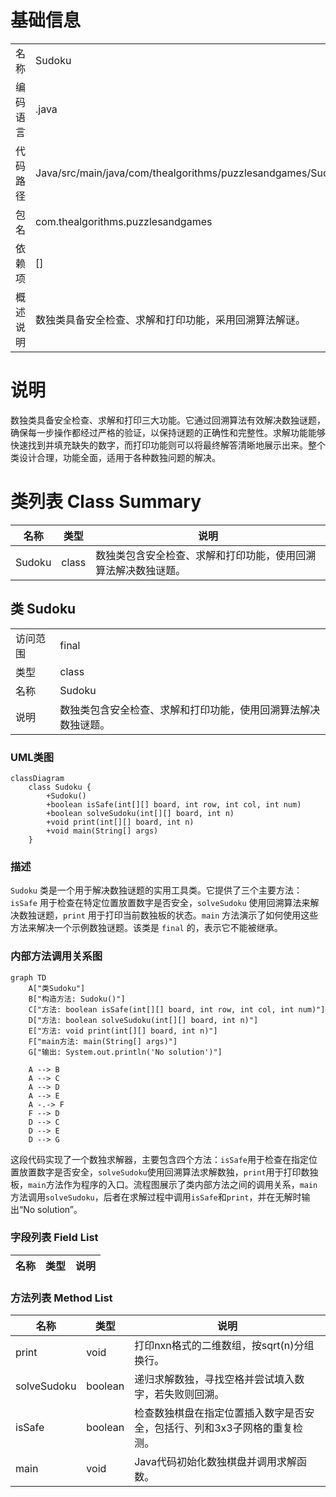 # 基础信息

|      |      |
|------|------|
| 名称 | Sudoku |
| 编码语言 | .java |
| 代码路径 | Java/src/main/java/com/thealgorithms/puzzlesandgames/Sudoku.java |
| 包名 | com.thealgorithms.puzzlesandgames |
| 依赖项 | [] |
| 概述说明 | 数独类具备安全检查、求解和打印功能，采用回溯算法解谜。 |

# 说明

数独类具备安全检查、求解和打印三大功能。它通过回溯算法有效解决数独谜题，确保每一步操作都经过严格的验证，以保持谜题的正确性和完整性。求解功能能够快速找到并填充缺失的数字，而打印功能则可以将最终解答清晰地展示出来。整个类设计合理，功能全面，适用于各种数独问题的解决。

# 类列表 Class Summary

| 名称   | 类型  | 说明 |
|-------|------|-------------|
| Sudoku | class | 数独类包含安全检查、求解和打印功能，使用回溯算法解决数独谜题。 |



## 类 Sudoku

|      |      |
|------|------|
| 访问范围 | final |
| 类型 | class |
| 名称 | Sudoku |
| 说明 | 数独类包含安全检查、求解和打印功能，使用回溯算法解决数独谜题。 |


### UML类图

```mermaid
classDiagram
    class Sudoku {
        +Sudoku()
        +boolean isSafe(int[][] board, int row, int col, int num)
        +boolean solveSudoku(int[][] board, int n)
        +void print(int[][] board, int n)
        +void main(String[] args)
    }
```

### 描述
`Sudoku` 类是一个用于解决数独谜题的实用工具类。它提供了三个主要方法：`isSafe` 用于检查在特定位置放置数字是否安全，`solveSudoku` 使用回溯算法来解决数独谜题，`print` 用于打印当前数独板的状态。`main` 方法演示了如何使用这些方法来解决一个示例数独谜题。该类是 `final` 的，表示它不能被继承。


### 内部方法调用关系图

```mermaid
graph TD
    A["类Sudoku"]
    B["构造方法: Sudoku()"]
    C["方法: boolean isSafe(int[][] board, int row, int col, int num)"]
    D["方法: boolean solveSudoku(int[][] board, int n)"]
    E["方法: void print(int[][] board, int n)"]
    F["main方法: main(String[] args)"]
    G["输出: System.out.println('No solution')"]

    A --> B
    A --> C
    A --> D
    A --> E
    A -.-> F
    F --> D
    D --> C
    D --> E
    D --> G
```

这段代码实现了一个数独求解器，主要包含四个方法：`isSafe`用于检查在指定位置放置数字是否安全，`solveSudoku`使用回溯算法求解数独，`print`用于打印数独板，`main`方法作为程序的入口。流程图展示了类内部方法之间的调用关系，`main`方法调用`solveSudoku`，后者在求解过程中调用`isSafe`和`print`，并在无解时输出“No solution”。

### 字段列表 Field List

| 名称  | 类型  | 说明 |
|-------|-------|------|

### 方法列表 Method List

| 名称  | 类型  | 说明 |
|-------|-------|------|
| print | void | 打印nxn格式的二维数组，按sqrt(n)分组换行。 |
| solveSudoku | boolean | 递归求解数独，寻找空格并尝试填入数字，若失败则回溯。 |
| isSafe | boolean | 检查数独棋盘在指定位置插入数字是否安全，包括行、列和3x3子网格的重复检测。 |
| main | void | Java代码初始化数独棋盘并调用求解函数。 |




